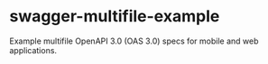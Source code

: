 # swagger-multifile-example
Example multifile OpenAPI 3.0 (OAS 3.0) specs for mobile and web applications.

